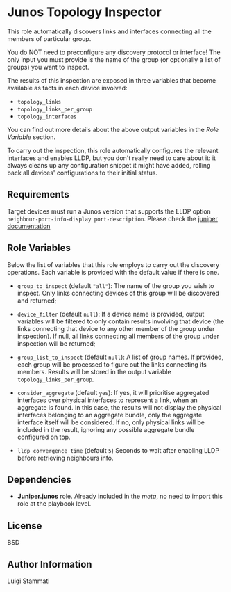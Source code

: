 Junos Topology Inspector
=========

This role automatically discovers links and interfaces connecting all the members of particular group. 

You do NOT need to preconfigure any discovery protocol or interface!
The only input you must provide is the name of the group (or optionally a list of groups) you want to inspect.


The results of this inspection are exposed in three variables that become available as facts in each device involved:

* `topology_links`
* `topology_links_per_group`
* `topology_interfaces`

You can find out more details about the above output variables in the _Role Variable_ section.

To carry out the inspection, this role automatically configures the relevant interfaces and enables LLDP, 
but you don't really need to care about it: it always cleans up any configuration snippet 
it might have added, rolling back all devices' configurations to their initial status.


Requirements
------------

Target devices must run a Junos version that supports the LLDP option 
`neighbour-port-info-display port-description`. Please check the 
[juniper documentation](https://www.juniper.net/documentation/en_US/junos/topics/reference/configuration-statement/neighbor-port-info-display-edit-lldp.html)


Role Variables
--------------

Below the list of variables that this role employs to carry out the discovery operations. Each variable is provided with the
default value if there is one.


* `group_to_inspect` (default `"all"`): The name of the group you wish to inspect. Only links connecting devices of
 this group will be discovered and returned;
* `device_filter` (default `null`): If a device name is provided, output variables will be filtered to only contain results 
involving that device (the links connecting that device to any other member of the group under inspection). If null,
all links connecting all members of the group under inspection will be returned;

* `group_list_to_inspect` (default `null`): A list of group names. If provided, each group will be processed 
to figure out the links connecting its members. Results will be stored in the output variable `topology_links_per_group`.

* `consider_aggregate` (default `yes`): If yes, it will prioritise aggregated interfaces over physical interfaces 
to represent a link, when an aggregate is found. In this case, the results will not display the physical interfaces
belonging to an aggregate bundle, only the aggregate interface itself will be considered. If no, only physical links
will be included in the result, ignoring any possible aggregate bundle configured on top.

* `lldp_convergence_time` (default `5`) Seconds to wait after enabling LLDP before retrieving neighbours info.


Dependencies
------------

* __Juniper.junos__ role. Already included in the _meta_, 
no need to import this role at the playbook level.


License
-------

BSD

Author Information
------------------

Luigi Stammati
